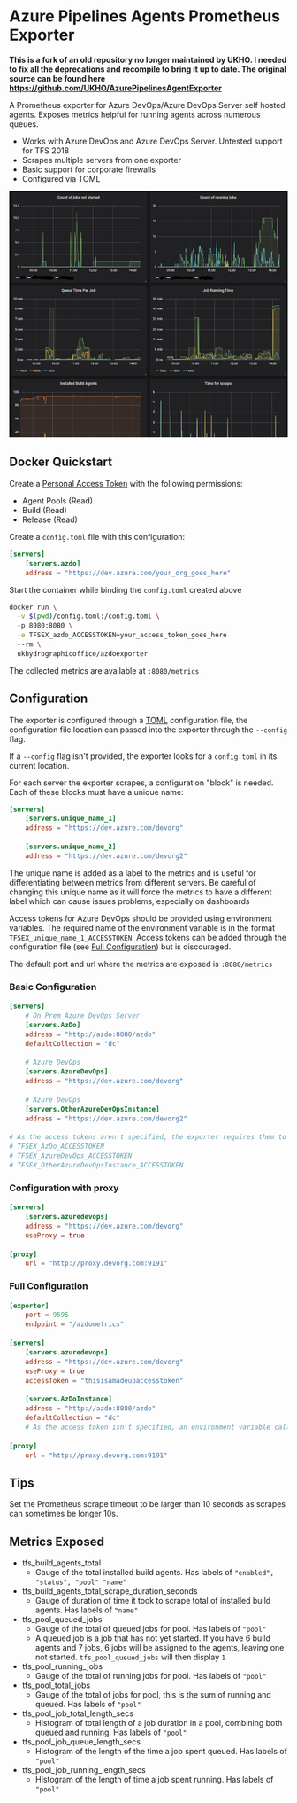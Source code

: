 # Azure Pipelines Agents Prometheus Exporter

**This is a fork of an old repository no longer maintained by UKHO. I needed to fix all the deprecations and recompile to bring it up to date. The original source can be found here https://github.com/UKHO/AzurePipelinesAgentExporter**

A Prometheus exporter for Azure DevOps/Azure DevOps Server self hosted agents. Exposes metrics helpful for running agents across numerous queues.

- Works with Azure DevOps and Azure DevOps Server. Untested support for TFS 2018
- Scrapes multiple servers from one exporter
- Basic support for corporate firewalls
- Configured via TOML

![Graph of metrics displayed in Grafana](/SampleGraphs.PNG)

## Docker Quickstart

Create a [Personal Access Token](https://docs.microsoft.com/en-us/azure/devops/organizations/accounts/use-personal-access-tokens-to-authenticate?view=azure-devops&tabs=preview-page) with the following permissions:

- Agent Pools (Read)
- Build (Read)
- Release (Read)

Create a `config.toml` file with this configuration:

```toml
[servers]
    [servers.azdo]
    address = "https://dev.azure.com/your_org_goes_here"
```

Start the container while binding the `config.toml` created above

```bash
docker run \
  -v $(pwd)/config.toml:/config.toml \  
  -p 8080:8080 \
  -e TFSEX_azdo_ACCESSTOKEN=your_access_token_goes_here
  --rm \
  ukhydrographicoffice/azdoexporter
```

The collected metrics are available at `:8080/metrics`

## Configuration

The exporter is configured through a [TOML](https://github.com/toml-lang/toml) configuration file, the configuration file location can passed into the exporter through the `--config` flag.

If a `--config` flag isn't provided, the exporter looks for a `config.toml` in its current location.

For each server the exporter scrapes, a configuration "block" is needed. Each of these blocks must have a unique name:

```toml
[servers]
    [servers.unique_name_1]
    address = "https://dev.azure.com/devorg"

    [servers.unique_name_2]
    address = "https://dev.azure.com/devorg2"
```

The unique name is added as a label to the metrics and is useful for differentiating between metrics from different servers. Be careful of changing this unique name as it will force the metrics to have a different label which can cause issues problems, especially on dashboards

Access tokens for Azure DevOps should be provided using environment variables. The required name of the environment variable is in the format `TFSEX_unique_name_1_ACCESSTOKEN`. Access tokens can be added through the configuration file (see [Full Configuration](#Full-Configuration)) but is discouraged.

The default port and url where the metrics are exposed is `:8080/metrics`

### Basic Configuration

```toml
[servers]
    # On Prem Azure DevOps Server
    [servers.AzDo]
    address = "http://azdo:8080/azdo"
    defaultCollection = "dc"

    # Azure DevOps
    [servers.AzureDevOps]
    address = "https://dev.azure.com/devorg"

    # Azure DevOps
    [servers.OtherAzureDevOpsInstance]
    address = "https://dev.azure.com/devorg2"

# As the access tokens aren't specified, the exporter requires them to be set in environment variables:
# TFSEX_AzDo_ACCESSTOKEN
# TFSEX_AzureDevOps_ACCESSTOKEN
# TFSEX_OtherAzureDevOpsInstance_ACCESSTOKEN
```

### Configuration with proxy

```toml
[servers]
    [servers.azuredevops]
    address = "https://dev.azure.com/devorg"
    useProxy = true

[proxy]
    url = "http://proxy.devorg.com:9191"
```

### Full Configuration

```toml
[exporter]
    port = 9595
    endpoint = "/azdometrics"

[servers]
    [servers.azuredevops]
    address = "https://dev.azure.com/devorg"
    useProxy = true
    accessToken = "thisisamadeupaccesstoken"

    [servers.AzDoInstance]
    address = "http://azdo:8080/azdo"
    defaultCollection = "dc"
    # As the access token isn't specified, an environment variable called TFSEX_TFSInstance_ACCESSTOKEN needs to exist

[proxy]
    url = "http://proxy.devorg.com:9191"
```

## Tips

Set the Prometheus scrape timeout to be larger than 10 seconds as scrapes can sometimes be longer 10s.

## Metrics Exposed

- tfs_build_agents_total
  - Gauge of the total installed build agents. Has labels of `"enabled", "status", "pool" "name"`
- tfs_build_agents_total_scrape_duration_seconds
  - Gauge of duration of time it took to scrape total of installed build agents. Has labels of `"name"`
- tfs_pool_queued_jobs
  - Gauge of the total of queued jobs for pool. Has labels of `"pool"`
  - A queued job is a job that has not yet started. If you have 6 build agents and 7 jobs, 6 jobs will be assigned to the agents, leaving one not started. `tfs_pool_queued_jobs` will then display `1`
- tfs_pool_running_jobs
  - Gauge of the total of running jobs for pool. Has labels of `"pool"`
- tfs_pool_total_jobs
  - Gauge of the total of jobs for pool, this is the sum of running and queued. Has labels of `"pool"`
- tfs_pool_job_total_length_secs
  - Histogram of total length of a job duration in a pool, combining both queued and running. Has labels of `"pool"`
- tfs_pool_job_queue_length_secs
  - Histogram of the length of the time a job spent queued. Has labels of `"pool"`
- tfs_pool_job_running_length_secs
  - Histogram of the length of time a job spent running. Has labels of `"pool"`
